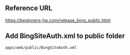 ## Reference URL

https://beginners-hp.com/release_bing_public.html

## Add BingSiteAuth.xml to public folder

`apps/web/public/BingSiteAuth.xml`